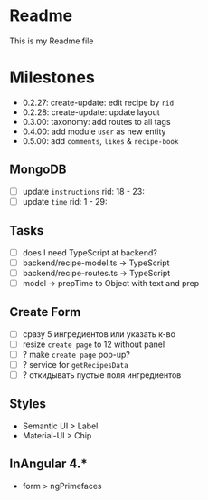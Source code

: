 # Readme
This is my Readme file

# Milestones
 - 0.2.27: create-update: edit recipe by `rid`
 - 0.2.28: create-update: update layout
 - 0.3.00: taxonomy: add routes to all tags
 - 0.4.00: add module `user` as new entity
 - 0.5.00: add `comments`, `likes` & `recipe-book`

## MongoDB
 - [ ] update `instructions` rid: 18 - 23:
 - [ ] update `time` rid: 1 - 29:

## Tasks
 - [ ] does I need TypeScript at backend?
 - [ ] backend/recipe-model.ts  -> TypeScript
 - [ ] backend/recipe-routes.ts -> TypeScript
 - [ ] model -> prepTime to Object with text and prep

## Create Form
 - [ ] сразу 5 ингредиентов или указать к-во
 - [ ] resize `create page` to 12 without panel
 - [ ] ? make `create page` pop-up?
 - [ ] ? service for `getRecipesData`
 - [ ] ? откидывать пустые поля ингредиентов

## Styles
 - Semantic UI > Label
 - Material-UI > Chip

## InAngular 4.*
 - form > ngPrimefaces